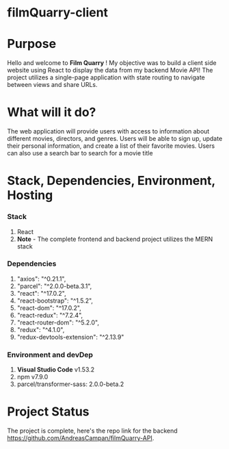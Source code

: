 # filmQuarry-client

# Purpose

Hello and welcome to **Film Quarry** ! My objective was to build a client side website using React to display the data from my backend Movie API! The project utilizes a single-page application with state routing to navigate between views and share URLs.

# What will it do?
The web application will provide users with access to information about different movies, directors, and genres. Users will be able to sign up, update their personal information, and create a list of their favorite movies. Users can also use a search bar to search for a movie title


# Stack, Dependencies, Environment, Hosting

### Stack
1. React
2. **Note** - The complete frontend and backend project utilizes the MERN stack

### Dependencies
1. "axios": "^0.21.1",
2. "parcel": "^2.0.0-beta.3.1",
3. "react": "^17.0.2",
4. "react-bootstrap": "^1.5.2",
5. "react-dom": "^17.0.2",
6. "react-redux": "^7.2.4",
7. "react-router-dom": "^5.2.0",
8. "redux": "^4.1.0",
9. "redux-devtools-extension": "^2.13.9"

### Environment and devDep
1. **Visual Studio Code**  v1.53.2
2. npm v7.9.0
3. parcel/transformer-sass: 2.0.0-beta.2


# Project Status

The project is complete, here's the repo link for the backend https://github.com/AndreasCampan/filmQuarry-API.



